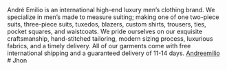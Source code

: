 André Emilio is an international high-end luxury men’s clothing brand. We specialize in men’s made to measure suiting; making one of one two-piece suits, three-piece suits, tuxedos, blazers, custom shirts, trousers, ties, pocket squares, and waistcoats. We pride ourselves on our exquisite craftsmanship, hand-stitched tailoring, modern sizing process, luxurious fabrics, and a timely delivery. All of our garments come with free international shipping and a guaranteed delivery of 11-14 days. <a href="https://andreemilio.com/" target="_blank">Andreemilio</a> # Jhon
